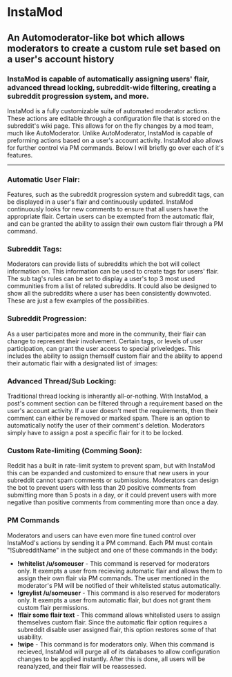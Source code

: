 # InstaMod
## An Automoderator-like bot which allows moderators to create a custom rule set based on a user's account history

### InstaMod is capable of automatically assigning users' flair, advanced thread locking, subreddit-wide filtering, creating a subreddit progression system, and more. 

InstaMod is a fully customizable suite of automated moderator actions. These actions are editable through a configuration file that is stored on the subreddit's wiki page. This allows for on the fly changes by a mod team, much like AutoModerator. Unlike AutoModerator, InstaMod is capable of preforming actions based on a user's account activity. InstaMod also allows for further control via PM commands. Below I will briefly go over each of it's features.

-----
### Automatic User Flair:
Features, such as the subreddit progression system and subreddit tags, can be displayed in a user's flair and continuously updated. InstaMod continuously looks for new comments to ensure that all users have the appropriate flair. Certain users can be exempted from the automatic flair, and can be granted the ability to assign their own custom flair through a PM command.

### Subreddit Tags:
Moderators can provide lists of subreddits which the bot will collect information on. This information can be used to create tags for users' flair. The sub tag's rules can be set to display a user's top 3 most used communities from a list of related subreddits. It could also be designed to show all the subreddits where a user has been consistently downvoted. These are just a few examples of the possibilities.

### Subreddit Progression:
As a user participates more and more in the community, their flair can change to represent their involvement. Certain tags, or levels of user participation, can grant the user access to special priveledges. This includes the ability to assign themself custom flair and the ability to append their automatic flair with a designated list of :images:

### Advanced Thread/Sub Locking:
Traditional thread locking is inherantly all-or-nothing. With InstaMod, a post's comment section can be filtered through a requirement based on the user's account activity. If a user doesn't meet the requirements, then their comment can either be removed or marked spam. There is an option to automatically notify the user of their comment's deletion. Moderators simply have to assign a post a specific flair for it to be locked.

### Custom Rate-limiting (Comming Soon):
Reddit has a built in rate-limit system to prevent spam, but with InstaMod this can be expanded and customized to ensure that new users in your subreddit cannot spam comments or submissions. Moderators can design the bot to prevent users with less than 20 positive comments from submitting more than 5 posts in a day, or it could prevent users with more negative than positive comments from commenting more than once a day.

### PM Commands
Moderators and users can have even more fine tuned control over InstaMod's actions by sending it a PM command. Each PM must contain "!SubredditName" in the subject and one of these commands in the body:
* **!whitelist /u/someuser** - This command is reserved for moderators only. It exempts a user from recieving automatic flair and allows them to assign their own flair via PM commands. The user mentioned in the moderator's PM will be notified of their whitelisted status automatically.
* **!greylist /u/someuser** - This command is also reserved for moderators only. It exempts a user from automatic flair, but does not grant them custom flair permissions.
* **!flair some flair text** - This command allows whitelisted users to assign themselves custom flair. Since the automatic flair option requires a subreddit disable user assigned flair, this option restores some of that usability.
* **!wipe** - This command is for moderators only. When this command is recieved, InstaMod will purge all of its databases to allow configuration changes to be applied instantly. After this is done, all users will be reanalyzed, and their flair will be reassessed.
